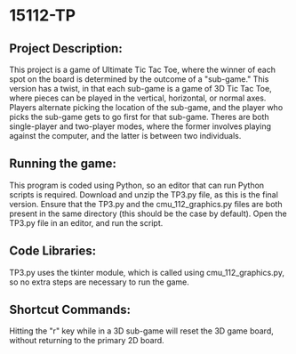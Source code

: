# 15112-TP
## Project Description:
This project is a game of Ultimate Tic Tac Toe, where the winner of each spot on the board is determined by the outcome of a "sub-game." This version has a twist, in that each sub-game is a game of 3D Tic Tac Toe, where pieces can be played in the vertical, horizontal, or normal axes. Players alternate picking the location of the sub-game, and the player who picks the sub-game gets to go first for that sub-game. Theres are both single-player and two-player modes, where the former involves playing against the computer, and the latter is between two individuals.

## Running the game:
This program is coded using Python, so an editor that can run Python scripts is required. Download and unzip the TP3.py file, as this is the final version. Ensure that the TP3.py and the cmu_112_graphics.py files are both present in the same directory (this should be the case by default). Open the TP3.py file in an editor, and run the script.

## Code Libraries:
TP3.py uses the tkinter module, which is called using cmu_112_graphics.py, so no extra steps are necessary to run the game.

## Shortcut Commands:
Hitting the "r" key while in a 3D sub-game will reset the 3D game board, without returning to the primary 2D board.
